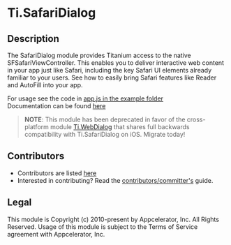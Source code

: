 # Ti.SafariDialog

## Description

The SafariDialog module provides Titanium access to the native SFSafariViewController. This enables you to 
deliver interactive web content in your app just like Safari, including the key Safari UI elements already 
familiar to your users. See how to easily bring Safari features like Reader and AutoFill into your app.

For usage see the code in [app.js in the example folder](example/app.js)  
Documentation can be found [here](apidoc/SafariDialog.yml)

> **NOTE**: This module has been deprecated in favor of the cross-platform module [Ti.WebDialog](https://github.com/appcelerator-modules/titanium-web-dialog)
that shares full backwards compatibility with Ti.SafariDialog on iOS. Migrate today!

## Contributors

* Contributors are listed [here](https://github.com/appcelerator-modules/Ti.SafariDialog/graphs/contributors)
* Interested in contributing? Read the [contributors/committer's](https://wiki.appcelerator.org/display/community/Home) guide.

## Legal

This module is Copyright (c) 2010-present by Appcelerator, Inc. All Rights Reserved. Usage of this module is subject to 
the Terms of Service agreement with Appcelerator, Inc.  
